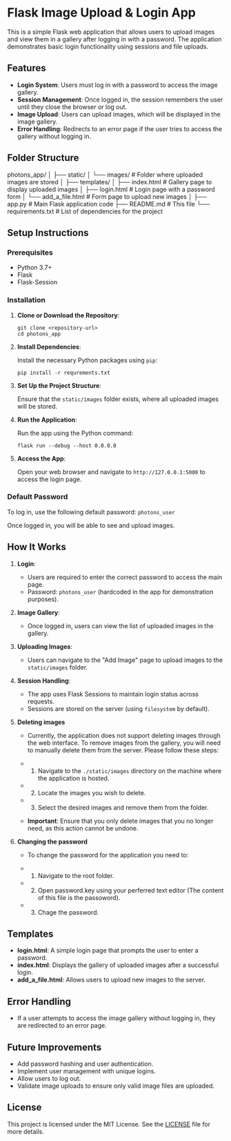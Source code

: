# Flask Image Upload & Login App

This is a simple Flask web application that allows users to upload images and view them in a gallery after logging in with a password. The application demonstrates basic login functionality using sessions and file uploads.

## Features

- **Login System**: Users must log in with a password to access the image gallery.
- **Session Management**: Once logged in, the session remembers the user until they close the browser or log out.
- **Image Upload**: Users can upload images, which will be displayed in the image gallery.
- **Error Handling**: Redirects to an error page if the user tries to access the gallery without logging in.

## Folder Structure

photons_app/
│
├── static/
│   └── images/           # Folder where uploaded images are stored
│
├── templates/
│   ├── index.html        # Gallery page to display uploaded images
│   ├── login.html        # Login page with a password form
│   └── add_a_file.html   # Form page to upload new images
│
├── app.py                # Main Flask application code
├── README.md             # This file
└── requirements.txt      # List of dependencies for the project


## Setup Instructions

### Prerequisites

- Python 3.7+
- Flask
- Flask-Session

### Installation

1. **Clone or Download the Repository**:

    ```
    git clone <repository-url>
    cd photons_app
    ```

2. **Install Dependencies**:

    Install the necessary Python packages using `pip`:

    ```
    pip install -r requrements.txt
    ```

3. **Set Up the Project Structure**:

    Ensure that the `static/images` folder exists, where all uploaded images will be stored.

4. **Run the Application**:

    Run the app using the Python command:

    ```
    flask run --debug --host 0.0.0.0
    ```

5. **Access the App**:

    Open your web browser and navigate to `http://127.0.0.1:5000` to access the login page.

### Default Password

To log in, use the following default password:
`photons_user`


Once logged in, you will be able to see and upload images.

## How It Works

1. **Login**:
   - Users are required to enter the correct password to access the main page.
   - Password: `photons_user` (hardcoded in the app for demonstration purposes).

2. **Image Gallery**:
   - Once logged in, users can view the list of uploaded images in the gallery.

3. **Uploading Images**:
   - Users can navigate to the "Add Image" page to upload images to the `static/images` folder.

4. **Session Handling**:
   - The app uses Flask Sessions to maintain login status across requests.
   - Sessions are stored on the server (using `filesystem` by default).

5. **Deleting images**

    - Currently, the application does not support deleting images through the web interface. To remove images from the gallery, you will need to manually delete them from the server. Please follow these steps:

    - 1. Navigate to the `./static/images` directory on the machine where the application is hosted.
    - 2. Locate the images you wish to delete.
    - 3. Select the desired images and remove them from the folder.

    - **Important**: Ensure that you only delete images that you no longer need, as this action cannot be undone.

6. **Changing the password**
    - To change the password for the application you need to:
  
    - 1. Navigate to the root folder.
    - 2. Open password.key using your perferred text editor (The content of this file is the passoword).
    - 3. Chage the password.

## Templates

- **login.html**: A simple login page that prompts the user to enter a password.
- **index.html**: Displays the gallery of uploaded images after a successful login.
- **add_a_file.html**: Allows users to upload new images to the server.

## Error Handling

- If a user attempts to access the image gallery without logging in, they are redirected to an error page.

## Future Improvements

- Add password hashing and user authentication.
- Implement user management with unique logins.
- Allow users to log out.
- Validate image uploads to ensure only valid image files are uploaded.

## License

This project is licensed under the MIT License. See the [LICENSE](LICENSE) file for more details.


